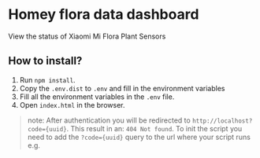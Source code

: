 # Homey flora data dashboard
View the status of Xiaomi Mi Flora Plant Sensors

## How to install?
1. Run `npm install`.
2. Copy the `.env.dist` to `.env` and fill in the environment variables
3. Fill all the environment variables in the `.env` file.
3. Open `index.html` in the browser.

> note: After authentication you will be redirected to `http://localhost?code={uuid}`. This result in an: `404 Not found`. To init the script you need to add the `?code={uuid}` query to the url where your script runs e.g. 